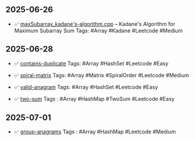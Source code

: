 ## 2025-06-26

- ✅ [maxSubarray_kadane's-algorithm.cpp](arrays/maxSubarray_kadane's-algorithm.cpp) – Kadane's Algorithm for Maximum Subarray Sum
Tags: #Array #Kadane #Leetcode #Medium  

## 2025-06-28
- ✅ [contains-duplicate](arrays\contains-duplicate.cpp)
Tags: #Array #HashSet #Leetcode #Easy

- ✅ [spiral-matrix](arrays\spiral-matrix.cpp)
Tags: #Array #Matrix #SpiralOrder #Leetcode #Medium

- ✅ [valid-anagram](arrays\valid-anagram.cpp)
Tags: #Array #HashSet #Leetcode #Easy

- ✅ [two-sum](arrays\two-sum.cpp)
Tags : #Array #HashMap #TwoSum #Leetcode #Easy

## 2025-07-01
- ✅ [group-anagrams](arrays/group-anagrams.cpp)
Tags : #Array #HashMap #Leetcode #Medium
